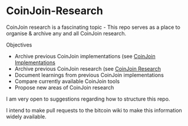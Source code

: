 # CoinJoin-Research
 
CoinJoin research is a fascinating topic - This repo serves as a place to organise & archive any and all CoinJoin research. 


Objectives
- Archive previous CoinJoin implementations (see [CoinJoin Implementations](/CoinJoin_Implementations)
- Archive previous CoinJoin research (see [CoinJoin Research](/CoinJoin_Research)
- Document learnings from previous CoinJoin implementations
- Compare currently available CoinJoin tools 
- Propose new areas of CoinJoin research

I am very open to suggestions regarding how to structure this repo. 

I intend to make pull requests to the bitcoin wiki to make this information widely available. 
